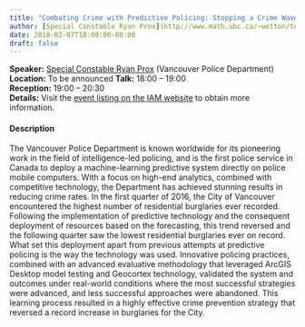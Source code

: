 ```yaml
---
title: "Combating Crime with Predictive Policing: Stopping a Crime Wave in its Tracks"
author: [Special Constable Ryan Prox](http://www.math.ubc.ca/~wetton/temp/ProxBio.pdf), Vancouver Police Department
date: 2018-02-07T18:00:00-08:00
draft: false
---
```


**Speaker:** [Special Constable Ryan Prox](http://www.math.ubc.ca/~wetton/temp/ProxBio.pdf) (Vancouver Police Department)
**Location:** To be announced
**Talk:** 18:00 &ndash; 19:00  
**Reception:** 19:00 &ndash; 20:30  
**Details:** Visit the [event listing on the IAM website](http://www.iam.ubc.ca/combating-crime-predictive-policing-stopping-crime-wave-its-tracks) to obtain more information.

#### Description

The Vancouver Police Department is known worldwide for its pioneering work in
the field of intelligence-led policing, and is the first police service in
Canada to deploy a machine-learning predictive system directly on police mobile
computers. With a focus on high-end analytics, combined with competitive
technology, the Department has achieved stunning results in reducing crime
rates. In the first quarter of 2016, the City of Vancouver encountered the
highest number of residential burglaries ever recorded. Following the
implementation of predictive technology and the consequent deployment of
resources based on the forecasting, this trend reversed and the following
quarter saw the lowest residential burglaries ever on record. What set this
deployment apart from previous attempts at predictive policing is the way the
technology was used. Innovative policing practices, combined with an advanced
evaluative methodology that leveraged ArcGIS Desktop model testing and Geocortex
technology, validated the system and outcomes under real-world conditions where
the most successful strategies were advanced, and less successful approaches
were abandoned. This learning process resulted in a highly effective crime
prevention strategy that reversed a record increase in burglaries for the City.

